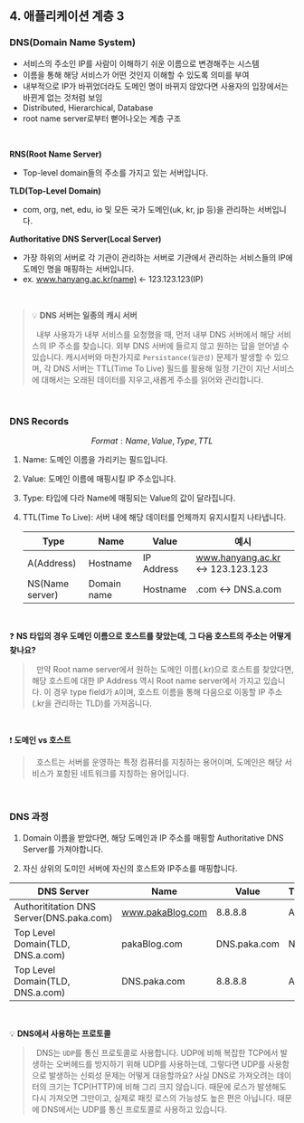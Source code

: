 ## 4. 애플리케이션 계층 3

### DNS(Domain Name System)

- 서비스의 주소인 IP를 사람이 이해하기 쉬운 이름으로 변경해주는 시스템
- 이름을 통해 해당 서비스가 어떤 것인지 이해할 수 있도록 의미를 부여
- 내부적으로 IP가 바뀌었더라도 도메인 명이 바뀌지 않았다면 사용자의 입장에서는 바뀐게 없는 것처럼 보임
- Distributed, Hierarchical, Database
- root name server로부터 뻗어나오는 계층 구조

<br>

**RNS(Root Name Server)**

- Top-level domain들의 주소를 가지고 있는 서버입니다.

**TLD(Top-Level Domain)**

- com, org, net, edu, io 및 모든 국가 도메인(uk, kr, jp 등)을 관리하는 서버입니다.

**Authoritative DNS Server(Local Server)**

- 가장 하위의 서버로 각 기관이 관리하는 서버로 기관에서 관리하는 서비스들의 IP에 도메인 명을 매핑하는 서버입니다.
- ex. www.hanyang.ac.kr(name) <- 123.123.123(IP)

<br>

> 💡 **DNS 서버는 일종의 캐시 서버**
>
> &nbsp;&nbsp;내부 사용자가 내부 서비스를 요청했을 때, 먼저 내부 DNS 서버에서 해당 서비스의 IP 주소를 찾습니다. 외부 DNS 서버에 들르지 않고 원하는 답을 얻어낼 수 있습니다. 캐시서버와 마찬가지로 `Persistance(일관성)` 문제가 발생할 수 있으며, 각 DNS 서버는 TTL(Time To Live) 필드를 활용해 일정 기간이 지난 서비스에 대해서는 오래된 데이터를 지우고,새롭게 주소를 읽어와 관리합니다.

<br>

### DNS Records

$$Format: Name, Value, Type, TTL$$

1. Name: 도메인 이름을 가리키는 필드입니다.
2. Value: 도메인 이름에 매핑시킬 IP 주소입니다.
3. Type: 타입에 다라 Name에 매핑되는 Value의 값이 달라집니다.
4. TTL(Time To Live): 서버 내에 해당 데이터를 언제까지 유지시킬지 나타냅니다.

   | Type            | Name        | Value      | 예시                              |
   | --------------- | ----------- | ---------- | --------------------------------- |
   | A(Address)      | Hostname    | IP Address | www.hanyang.ac.kr <-> 123.123.123 |
   | NS(Name server) | Domain name | Hostname   | .com <-> DNS.a.com                |

<br>

❓ **NS 타입의 경우 도메인 이름으로 호스트를 찾았는데, 그 다음 호스트의 주소는 어떻게 찾나요?**

> &nbsp;&nbsp;만약 Root name server에서 원하는 도메인 이름(.kr)으로 호스트를 찾았다면, 해당 호스트에 대한 IP Address 역시 Root name server에서 가지고 있습니다. 이 경우 type field가 `A`이며, 호스트 이름을 통해 다음으로 이동할 IP 주소(.kr을 관리하는 TLD)를 가져옵니다.

<br>

❗ **도메인 vs 호스트**

> &nbsp;&nbsp;호스트는 서버를 운영하는 특정 컴퓨터를 지칭하는 용어이며, 도메인은 해당 서비스가 포함된 네트워크를 지칭하는 용어입니다.

<br>

### DNS 과정

1. Domain 이름을 받았다면, 해당 도메인과 IP 주소를 매핑할 Authoritative DNS Server를 가져야합니다.

2. 자신 상위의 도미인 서버에 자신의 호스트와 IP주소를 매핑합니다.

| DNS Server                               | Name             | Value        | Type |
| ---------------------------------------- | ---------------- | ------------ | ---- |
| Authorititation DNS Server(DNS.paka.com) | www.pakaBlog.com | 8.8.8.8      | A    |
| Top Level Domain(TLD, DNS.a.com)         | pakaBlog.com     | DNS.paka.com | NS   |
| Top Level Domain(TLD, DNS.a.com)         | DNS.paka.com     | 8.8.8.8      | A    |

<br>

💡 **DNS에서 사용하는 프로토콜**

> &nbsp;&nbsp;DNS는 `UDP`를 통신 프로토콜로 사용합니다. UDP에 비해 복잡한 TCP에서 발생하는 오버헤드를 방지하기 위해 UDP를 사용하는데, 그렇다면 UDP를 사용함으로 발생하는 신뢰성 문제는 어떻게 대응할까요? 사실 DNS로 가져오려는 데이터의 크기는 TCP(HTTP)에 비해 그리 크지 않습니다. 때문에 로스가 발생해도 다시 가져오면 그만이고, 실제로 패킷 로스의 가능성도 높은 편은 아닙니다. 때문에 DNS에서는 UDP를 통신 프로토콜로 사용하고 있습니다.

